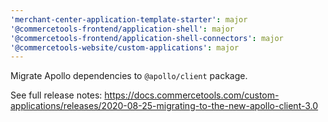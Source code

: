 ```yaml
---
'merchant-center-application-template-starter': major
'@commercetools-frontend/application-shell': major
'@commercetools-frontend/application-shell-connectors': major
'@commercetools-website/custom-applications': major
---
```


Migrate Apollo dependencies to `@apollo/client` package.

See full release notes: https://docs.commercetools.com/custom-applications/releases/2020-08-25-migrating-to-the-new-apollo-client-3.0
